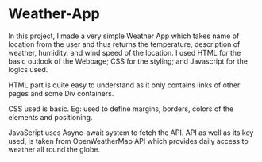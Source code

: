 # Weather-App

In this project, I made a very simple Weather App which takes name of location from the user and thus returns the temperature, description of weather, humidity, and wind speed of the location.
I used HTML for the basic outlook of the Webpage; CSS for the styling; and Javascript for the logics used.

HTML part is quite easy to understand as it only contains links of other pages and some Div containers.

CSS used is basic. Eg: used to define margins, borders, colors of the elements and positioning.

JavaScript uses Async-await system to fetch the API. API as well as its key used, is taken from OpenWeatherMap API which provides daily access to weather all round the globe.
